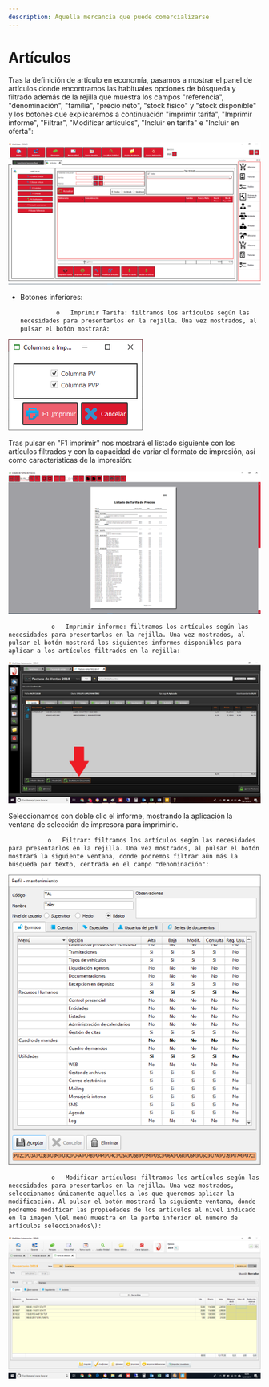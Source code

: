 ```yaml
---
description: Aquella mercancía que puede comercializarse
---
```


# Artículos

Tras la definición de artículo en economía, pasamos a mostrar el panel de artículos donde encontramos las habituales opciones de búsqueda y filtrado además de la rejilla que muestra los campos "referencia", "denominación", "familia", "precio neto", "stock físico" y "stock disponible" y los botones que explicaremos a continuación "imprimir tarifa", "Imprimir informe", "Filtrar", "Modificar artículos", "Incluir en tarifa" e "Incluir en oferta":

![](../../../.gitbook/assets/image%20%28438%29.png)

* Botones inferiores:

                o   Imprimir Tarifa: filtramos los artículos según las necesidades para presentarlos en la rejilla. Una vez mostrados, al pulsar el botón mostrará:

![](../../../.gitbook/assets/image%20%28420%29.png)

Tras pulsar en "F1 imprimir" nos mostrará el listado siguiente con los artículos filtrados y con la capacidad de variar el formato de impresión, así como características de la impresión:

![](../../../.gitbook/assets/image%20%28422%29.png)

                o   Imprimir informe: filtramos los artículos según las necesidades para presentarlos en la rejilla. Una vez mostrados, al pulsar el botón mostrará los siguientes informes disponibles para aplicar a los artículos filtrados en la rejilla:

![](../../../.gitbook/assets/image%20%28133%29.png)

Seleccionamos con doble clic el informe, mostrando la aplicación la ventana de selección de impresora para imprimirlo.

               o   Filtrar: filtramos los artículos según las necesidades para presentarlos en la rejilla. Una vez mostrados, al pulsar el botón mostrará la siguiente ventana, donde podremos filtrar aún más la búsqueda por texto, centrada en el campo "denominación":

![](../../../.gitbook/assets/image%20%28214%29.png)

                o   Modificar artículos: filtramos los artículos según las necesidades para presentarlos en la rejilla. Una vez mostrados, seleccionamos únicamente aquellos a los que queremos aplicar la modificación. Al pulsar el botón mostrará la siguiente ventana, donde podremos modificar las propiedades de los artículos al nivel indicado en la imagen \(el menú muestra en la parte inferior el número de artículos seleccionados\): 

![](../../../.gitbook/assets/image%20%28341%29.png)





